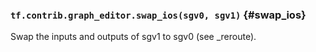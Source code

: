 ### `tf.contrib.graph_editor.swap_ios(sgv0, sgv1)` {#swap_ios}

Swap the inputs and outputs of sgv1 to sgv0 (see _reroute).

